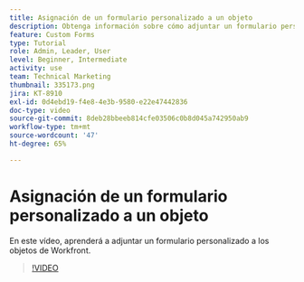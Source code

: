 ```yaml
---
title: Asignación de un formulario personalizado a un objeto
description: Obtenga información sobre cómo adjuntar un formulario personalizado a un objeto y hacer que los campos personalizados sean visibles en los informes.
feature: Custom Forms
type: Tutorial
role: Admin, Leader, User
level: Beginner, Intermediate
activity: use
team: Technical Marketing
thumbnail: 335173.png
jira: KT-8910
exl-id: 0d4ebd19-f4e8-4e3b-9580-e22e47442836
doc-type: video
source-git-commit: 8deb28bbeeb814cfe03506c0b8d045a742950ab9
workflow-type: tm+mt
source-wordcount: '47'
ht-degree: 65%

---
```


# Asignación de un formulario personalizado a un objeto

En este vídeo, aprenderá a adjuntar un formulario personalizado a los objetos de Workfront.

>[!VIDEO](https://video.tv.adobe.com/v/335173/?quality=12&learn=on)
